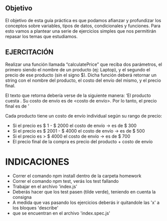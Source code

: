 ## Objetivo
El objetivo de esta guía práctica es que podamos afianzar y profundizar los conceptos sobre variables, tipos de datos, condicionales y funciones. Para esto vamos a plantear una serie de ejercicios simples que nos permitirán repasar los temas que estudiamos. 

## EJERCITACIÓN
Realizar una función llamada “calculatePrice” que reciba dos parámetros,
el primero siendo el nombre de un producto (ej: Laptop), y el segundo 
el precio de ese producto (sin el signo $). Dicha función deberá retornar 
un string con el nombre del producto, el costo del envío del mismo, y el precio final.

El texto que retorna debería verse de la siguiente manera: 
‘El producto <nombre del producto> cuesta <precio del producto>. Su costo de envío es de <costo de envío>. Por lo tanto, el precio final es de <precio final>’ 


Cada producto tiene un costo de envío individual según su rango de precio:

- Si el precio es $ 1 - $ 2000 el costo de envío → es de $ 300 
- Si el precio es $ 2001 - $ 4000 el costo de envío → es de $ 500
- Si el precio es > $ 4000 el costo de envío → es de $ 700
- El precio final de la compra es precio del producto + costo de envío

# INDICACIONES 
- Correr el comando npm install dentro de la carpeta homework
- Correr el comando npm test, verás los test fallando
- Trabajar en el archivo 'index.js'
- Deberás hacer que los test pasen (tilde verde), teniendo en cuenta la consigna
- A medida que vas pasando los ejercicios deberás ir quitandole las 'x' a los bloques 'describe' 
- que se encuentran en el archivo 'index.spec.js'
